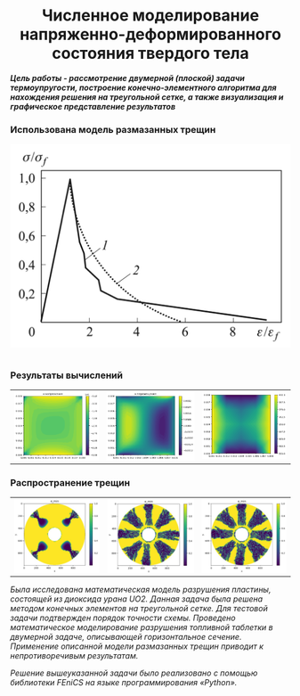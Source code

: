 <h1 align=center>Численное моделирование напряженно-деформированного состояния твердого тела</h1>

***Цель работы - рассмотрение двумерной (плоской) задачи термоупругости, построение конечно-элементного алгоритма для нахождения решения на треугольной сетке, а также визуализация и графическое представление результатов***

### Использована модель размазанных трещин
<table>
<tr> <img src="presentation/ceramic.jpeg" width = 550> </tr>
</table>

### Результаты вычислений
<table>
<tr>
<td> <img src="presentation/stress_x.png"> </td>
<td> <img src="presentation/horiz1.png"> </td>
<td> <img src="presentation/tempreture1.png"> </td>
</tr>
</table>

### Распространение трещин
<table>
<tr>
<td> <img src="presentation/e_002.png"> </td>
<td> <img src="presentation/e_2tf.png"> </td>
<td> <img src="presentation/e_tf.png"> </td>
</tr>
</table>

*Была исследована математическая модель разрушения пластины, состоящей из диоксида урана UO2. Данная задача была решена методом конечных элементов на треугольной сетке. Для тестовой задачи подтвержден порядок точности схемы.
Проведено математическое моделирование разрушения топливной таблетки в двумерной задаче, описывающей горизонтальное сечение. Применение описанной модели размазанных трещин приводит к непротиворечивым результатам.*

*Решение вышеуказанной задачи было реализовано с помощью библиотеки FEniCS на языке программирования «Python».*
